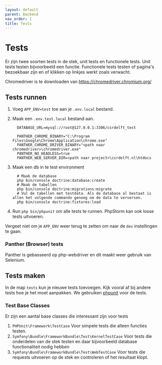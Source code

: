 ```yaml
---
layout: default
parent: Backend
nav_order: 1
title: Tests
---
```


# Tests

Er zijn twee soorten tests in de stek, unit tests en functionele tests. Unit tests testen bijvoorbeeld een functie. Functionele tests testen of pagina's bezoekbaar zijn en of klikken op linkjes werkt zoals verwacht.

Chromedriver is te downloaden van https://chromedriver.chromium.org/

## Tests runnen

1. Voeg `APP_ENV=test` toe aan je `.env.local` bestand.
2. Maak een `.env.test.local` bestand aan.

   ```
     DATABASE_URL=mysql://root@127.0.0.1:3306/csrdelft_test

     PANTHER_CHROME_BINARY="C:\Program Files\Google\Chrome\Application\chrome.exe"
     PANTHER_CHROME_DRIVER_BINARY="<path naar chromedriver>\chromedriver.exe"
     PANTHER_NO_HEADLESS=true
     PANTHER_WEB_SERVER_DIR=<path naar project>\csrdelft.nl\htdocs
   ```

3. Maak een db in te test environment

   ```shell script
     # Maak de database
     php bin/console doctrine:database:create
     # Maak de tabellen
     php bin/console doctrine:migrations:migrate
     # Vul de tabellen met testdata. Als de database al bestaat is allen het volgende commando genoeg om de data te verversen.
     php bin/console doctrine:fixtures:load
   ```

4. Run `php bin/phpunit` om alle tests te runnen. PhpStorm kan ook losse tests uitvoeren.

Vergeet niet om je `APP_ENV` weer terug te zetten om naar de `dev` instellingen te gaan.

### Panther (Browser) tests

Panther is gebasseerd op php-webdriver en dit maakt weer gebruik van Selenium.

## Tests maken

In de map `tests` kun je nieuwe tests toevoegen. Kijk vooral af bij andere tests hoe je het moet aanpakken. We gebruiken [phpunit](https://phpunit.de) voor de tests.

### Test Base Classes

Er zijn een aantal base classes die interessant zijn voor tests

1. `PHPUnit\Framework\TestCase` Voor simpele tests die alleen functies testen.
1. `Symfony\Bundle\FrameworkBundle\Test\KernelTestCase` Voor tests die onderdelen van de stek testen en daar bijvoorbeeld database functionaliteit nodig hebben
1. `Symfony\Bundle\FrameworkBundle\Test\WebTestCase` Voor tests die requests uitvoeren op de stek en controleren of het resultaat klopt.
